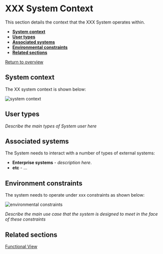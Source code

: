 # XXX System Context

This section details the context that the XXX System operates within.

* **[System context](#system-context)**
* **[User types](#user-types)**
* **[Associated systems](#associated-systems)**
* **[Environmental constraints](#environmental-constraints)**
* **[Related sections](#related-sections)**

[Return to overview](./01-architecture-overview.md)

## System context

The XX system context is shown below:

![system context](../drawings/system-context.png)

## User types

_Describe the main types of System user here_

## Associated systems

The System needs to interact with a number of types of external systems:

* __Enterprise systems__ - _description here_.
* __etc__ - ...

## Environment constraints

The system needs to operate under xxx constraints as
shown below:

![environmental constraints](../drawings/env-constraints.png)

_Describe the main use case that the system is designed to meet in the face of these
constraints_

## Related sections

[Functional View](./03-architecture-functional.md)